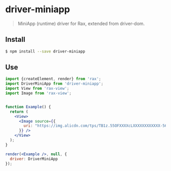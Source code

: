 # driver-miniapp

> MiniApp (runtime) driver for Rax, extended from driver-dom.

## Install

```bash
$ npm install --save driver-miniapp
```

## Use

```jsx
import {createElement, render} from 'rax';
import DriverMiniApp from 'driver-miniapp';
import View from 'rax-view';
import Image from 'rax-view';


function Example() {
  return (
    <View>
      <Image source={{
        uri: "https://img.alicdn.com/tps/TB1z.55OFXXXXcLXXXXXXXXXXXX-560-560.jpg"
      }} />
    </View>
  );
}

render(<Example />, null, {
  driver: DriverMiniApp
});
```
